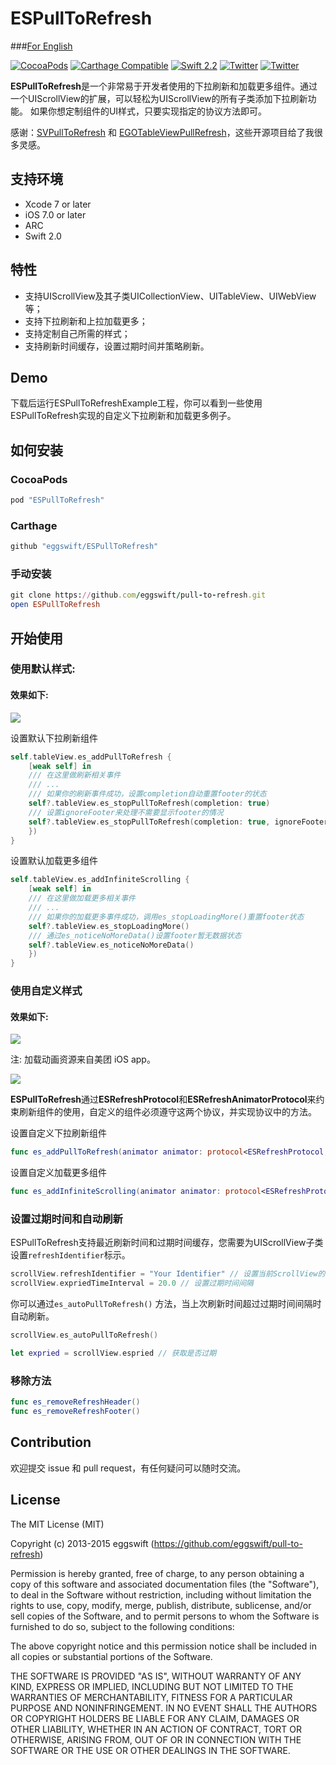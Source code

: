 # ESPullToRefresh
###[For English](README.md)

<!--[![Travis](https://img.shields.io/travis/eggwift/ESPullToRefresh.svg)](https://travis-ci.org/eggswift/pull-to-refresh)-->
[![CocoaPods](https://img.shields.io/cocoapods/v/ESPullToRefresh.svg)](http://cocoapods.org/pods/pull-to-refresh)
[![Carthage Compatible](https://img.shields.io/badge/Carthage-compatible-4BC51D.svg?style=flat)](https://github.com/Carthage/Carthage)
[![Swift 2.2](https://img.shields.io/badge/Swift-2.1-orange.svg?style=flat)](https://developer.apple.com/swift/)
[![Twitter](https://img.shields.io/badge/Twitter-@lihao_iOS-blue.svg?style=flat)](https://twitter.com/lihao_iOS)
[![Twitter](https://img.shields.io/badge/Weibo-@李昊_____-orange.svg?style=flat)](http://weibo.com/5120522686/profile?rightmod=1&wvr=6&mod=personinfo&is_all=1)


**ESPullToRefresh**是一个非常易于开发者使用的下拉刷新和加载更多组件。通过一个UIScrollView的扩展，可以轻松为UIScrollView的所有子类添加下拉刷新功能。 如果你想定制组件的UI样式，只要实现指定的协议方法即可。

感谢：[SVPullToRefresh](https://github.com/samvermette/SVPullToRefresh) 和  [EGOTableViewPullRefresh](https://github.com/enormego/EGOTableViewPullRefresh)，这些开源项目给了我很多灵感。

## 支持环境

* Xcode 7 or later
* iOS 7.0 or later
* ARC
* Swift 2.0

## 特性

* 支持UIScrollView及其子类UICollectionView、UITableView、UIWebView等；
* 支持下拉刷新和上拉加载更多；
* 支持定制自己所需的样式；
* 支持刷新时间缓存，设置过期时间并策略刷新。

## Demo

下载后运行ESPullToRefreshExample工程，你可以看到一些使用ESPullToRefresh实现的自定义下拉刷新和加载更多例子。


## 如何安装

### CocoaPods

``` ruby
pod "ESPullToRefresh"
```

### Carthage

```ruby
github "eggswift/ESPullToRefresh"
```

### 手动安装

``` ruby
git clone https://github.com/eggswift/pull-to-refresh.git
open ESPullToRefresh
```

## 开始使用

### 使用默认样式:

#### 效果如下:

![](example_default.gif)



设置默认下拉刷新组件
```swift
self.tableView.es_addPullToRefresh {
    [weak self] in
    /// 在这里做刷新相关事件
    /// ...
    /// 如果你的刷新事件成功，设置completion自动重置footer的状态
    self?.tableView.es_stopPullToRefresh(completion: true)
    /// 设置ignoreFooter来处理不需要显示footer的情况
    self?.tableView.es_stopPullToRefresh(completion: true, ignoreFooter: false)
    })
}
```

设置默认加载更多组件
``` swift
self.tableView.es_addInfiniteScrolling {
    [weak self] in
    /// 在这里做加载更多相关事件
    /// ...
    /// 如果你的加载更多事件成功，调用es_stopLoadingMore()重置footer状态
    self?.tableView.es_stopLoadingMore()
    /// 通过es_noticeNoMoreData()设置footer暂无数据状态
    self?.tableView.es_noticeNoMoreData()
    })
}
```


### 使用自定义样式

#### 效果如下:

![](example_meituan.gif)

注: 加载动画资源来自美团 iOS app。

![](example_wechat.gif)


**ESPullToRefresh**通过**ESRefreshProtocol**和**ESRefreshAnimatorProtocol**来约束刷新组件的使用，自定义的组件必须遵守这两个协议，并实现协议中的方法。

设置自定义下拉刷新组件
``` swift
func es_addPullToRefresh(animator animator: protocol<ESRefreshProtocol, ESRefreshAnimatorProtocol>, handler: ESRefreshHandler)
```

设置自定义加载更多组件
``` swift
func es_addInfiniteScrolling(animator animator: protocol<ESRefreshProtocol, ESRefreshAnimatorProtocol>, handler: ESRefreshHandler)
```

### 设置过期时间和自动刷新

ESPullToRefresh支持最近刷新时间和过期时间缓存，您需要为UIScrollView子类设置`refreshIdentifier`标示。
``` swift
scrollView.refreshIdentifier = "Your Identifier" // 设置当前ScrollView的标识
scrollView.expriedTimeInterval = 20.0 // 设置过期时间间隔
```
你可以通过`es_autoPullToRefresh()` 方法，当上次刷新时间超过过期时间间隔时自动刷新。
``` swift
scrollView.es_autoPullToRefresh()

let expried = scrollView.espried // 获取是否过期
```


### 移除方法

``` swift
func es_removeRefreshHeader()
func es_removeRefreshFooter()
```


## Contribution

欢迎提交 issue 和 pull request，有任何疑问可以随时交流。

## License

The MIT License (MIT)

Copyright (c) 2013-2015 eggswift (https://github.com/eggswift/pull-to-refresh)

Permission is hereby granted, free of charge, to any person obtaining a copy
of this software and associated documentation files (the "Software"), to deal
in the Software without restriction, including without limitation the rights
to use, copy, modify, merge, publish, distribute, sublicense, and/or sell
copies of the Software, and to permit persons to whom the Software is
furnished to do so, subject to the following conditions:

The above copyright notice and this permission notice shall be included in all
copies or substantial portions of the Software.

THE SOFTWARE IS PROVIDED "AS IS", WITHOUT WARRANTY OF ANY KIND, EXPRESS OR
IMPLIED, INCLUDING BUT NOT LIMITED TO THE WARRANTIES OF MERCHANTABILITY,
FITNESS FOR A PARTICULAR PURPOSE AND NONINFRINGEMENT. IN NO EVENT SHALL THE
AUTHORS OR COPYRIGHT HOLDERS BE LIABLE FOR ANY CLAIM, DAMAGES OR OTHER
LIABILITY, WHETHER IN AN ACTION OF CONTRACT, TORT OR OTHERWISE, ARISING FROM,
OUT OF OR IN CONNECTION WITH THE SOFTWARE OR THE USE OR OTHER DEALINGS IN THE
SOFTWARE.

